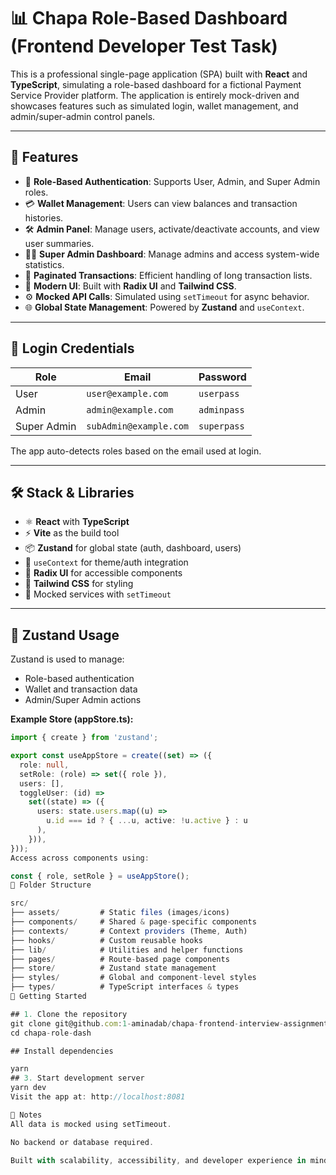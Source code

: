 # 📊 Chapa Role-Based Dashboard (Frontend Developer Test Task)

This is a professional single-page application (SPA) built with **React** and **TypeScript**, simulating a role-based dashboard for a fictional Payment Service Provider platform. The application is entirely mock-driven and showcases features such as simulated login, wallet management, and admin/super-admin control panels.

---

## 🧾 Features

- 🔐 **Role-Based Authentication**: Supports User, Admin, and Super Admin roles.
- 💳 **Wallet Management**: Users can view balances and transaction histories.
- 🛠️ **Admin Panel**: Manage users, activate/deactivate accounts, and view user summaries.
- 🧑‍✈️ **Super Admin Dashboard**: Manage admins and access system-wide statistics.
- 📑 **Paginated Transactions**: Efficient handling of long transaction lists.
- 🎨 **Modern UI**: Built with **Radix UI** and **Tailwind CSS**.
- ⚙️ **Mocked API Calls**: Simulated using `setTimeout` for async behavior.
- 🌐 **Global State Management**: Powered by **Zustand** and `useContext`.

---

## 👤 Login Credentials

| Role         | Email                   | Password   |
|--------------|--------------------------|------------|
| User         | `user@example.com`       | `userpass` |
| Admin        | `admin@example.com`      | `adminpass`|
| Super Admin  | `subAdmin@example.com`   | `superpass`|

The app auto-detects roles based on the email used at login.

---

## 🛠️ Stack & Libraries

- ⚛️ **React** with **TypeScript**
- ⚡ **Vite** as the build tool
- 📦 **Zustand** for global state (auth, dashboard, users)
- 🔗 `useContext` for theme/auth integration
- 🧱 **Radix UI** for accessible components
- 🎨 **Tailwind CSS** for styling
- 📡 Mocked services with `setTimeout`

---

## 🧠 Zustand Usage

Zustand is used to manage:

- Role-based authentication
- Wallet and transaction data
- Admin/Super Admin actions

**Example Store (appStore.ts):**

```ts
import { create } from 'zustand';

export const useAppStore = create((set) => ({
  role: null,
  setRole: (role) => set({ role }),
  users: [],
  toggleUser: (id) =>
    set((state) => ({
      users: state.users.map((u) =>
        u.id === id ? { ...u, active: !u.active } : u
      ),
    })),
}));
Access across components using:

const { role, setRole } = useAppStore();
📁 Folder Structure

src/
├── assets/         # Static files (images/icons)
├── components/     # Shared & page-specific components
├── contexts/       # Context providers (Theme, Auth)
├── hooks/          # Custom reusable hooks
├── lib/            # Utilities and helper functions
├── pages/          # Route-based page components
├── store/          # Zustand state management
├── styles/         # Global and component-level styles
├── types/          # TypeScript interfaces & types
🚀 Getting Started

## 1. Clone the repository
git clone git@github.com:1-aminadab/chapa-frontend-interview-assignment.git
cd chapa-role-dash

## Install dependencies

yarn
## 3. Start development server
yarn dev
Visit the app at: http://localhost:8081

📄 Notes
All data is mocked using setTimeout.

No backend or database required.

Built with scalability, accessibility, and developer experience in mind.